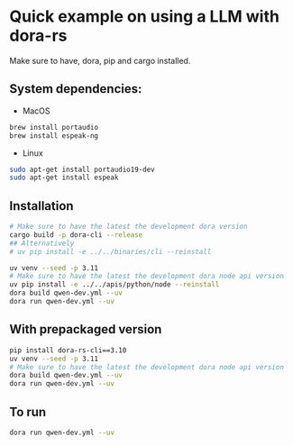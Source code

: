 # Quick example on using a LLM with dora-rs

Make sure to have, dora, pip and cargo installed.

## System dependencies:

- MacOS

```bash
brew install portaudio
brew install espeak-ng
```

- Linux

```bash
sudo apt-get install portaudio19-dev
sudo apt-get install espeak
```

## Installation

```bash
# Make sure to have the latest the development dora version
cargo build -p dora-cli --release
## Alternatively
# uv pip install -e ../../binaries/cli --reinstall

uv venv --seed -p 3.11
# Make sure to have the latest the development dora node api version
uv pip install -e ../../apis/python/node --reinstall
dora build qwen-dev.yml --uv
dora run qwen-dev.yml --uv
```

## With prepackaged version

```bash
pip install dora-rs-cli==3.10
uv venv --seed -p 3.11
# Make sure to have the latest the development dora node api version
dora build qwen-dev.yml --uv
dora run qwen-dev.yml --uv
```

## To run

```bash
dora run qwen-dev.yml --uv
```
